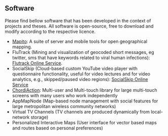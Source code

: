 ## Software

Please find bellow software that has been developed in the context of projects and theses. All software is open-source, free to download and modify according to the respective licence.

* [Mapito](http://www.mapito.org): A suite of server and mobile tools for open geographical mapping.
* FluTrack (Mining and visualization of geocoded short messages, eg twitter, sms that have keywords related to viral human infections): [Flutrack Online Service](http://www.flutrack.org/).
* SocialSkip (Cloud-based custom YouTube video player with questionnaire functionality, useful for video lectures and for video analytics, e.g., skipped/paused video regions): [SocialSkip Online Service](http://www.socialskip.org/)
* [ChordiAction](https://code.google.com/archive/p/chordiaction/downloads): Multi-user and Multi-touch library for large multi-touch screens with many users who work independently
* AppMapNode (Map-based node management with social features for large metropolitan wireless community networks)
* Virtual TV Channels (TV channels are produced dynamically from local-network storage)
* Personalized Interactive Maps (User interface for vector based maps and routes based on personal preferences)
